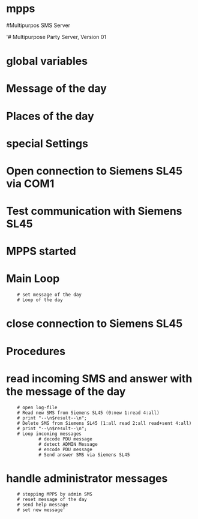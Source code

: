 mpps
====

#Multipurpos SMS Server


'# Multipurpose Party Server, Version 01
# global variables
# Message of the day
# Places of the day
# special Settings
# Open connection to Siemens SL45 via COM1
# Test communication with Siemens SL45
# MPPS started
# Main Loop ####################################################
        # set message of the day
        # Loop of the day
# close connection to Siemens SL45
# Procedures ####################################################
# read incoming SMS and answer with the message of the day
        # open log-file
        # Read new SMS from Siemens SL45 (0:new 1:read 4:all)
        # print "--\n$result--\n";
        # Delete SMS from Siemens SL45 (1:all read 2:all read+sent 4:all)
        # print "--\n$result--\n";
        # Loop incoming messages
                # decode PDU message
                # detect ADMIN Message
                # encode PDU message
                # Send answer SMS via Siemens SL45
# handle administrator messages
        # stopping MPPS by admin SMS
        # reset message of the day
        # send help message
        # set new message'

